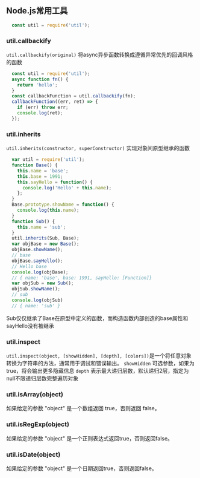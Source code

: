 ## Node.js常用工具
```javascript
  const util = require('util');
```
### util.callbackify
`util.callbackify(original)` 将async异步函数转换成遵循异常优先的回调风格的函数

```javascript
  const util = require('util');
  async function fn() {
    return 'hello';
  }
  const callbackFunction = util.callbackify(fn);
  callbackFunction((err, ret) => {
    if (err) throw err;
    console.log(ret);
  });
```

### util.inherits
`util.inherits(constructor, superConstructor)` 实现对象间原型继承的函数
```javascript
  var util = require('util');
  function Base() {
    this.name = 'base';
    this.base = 1991;
    this.sayHello = function() {
      console.log('Hello' + this.name);
    };
  }
  Base.prototype.showName = function() {
    console.log(this.name);
  }
  function Sub() {
    this.name = 'sub';
  }
  util.inherits(Sub, Base);
  var objBase = new Base();
  objBase.showName();
  // base
  objBase.sayHello();
  // Hello base
  console.log(objBase);
  // { name: 'base', base: 1991, sayHello: [Function]}
  var objSub = new Sub();
  objSub.showName();
  // sub
  console.log(objSub)
  // { name: 'sub' }
```
Sub仅仅继承了Base在原型中定义的函数，而构造函数内部创造的base属性和sayHello没有被继承

### util.inspect
`util.inspect(object, [showHidden], [depth], [colors])`是一个将任意对象转换为字符串的方法，通常用于调试和错误输出。
`showHidden` 可选参数，如果为true，将会输出更多隐藏信息
`depth` 表示最大递归层数，默认递归2层，指定为null不限递归层数完整遍历对象

### util.isArray(object)
 如果给定的参数 "object" 是一个数组返回 true，否则返回 false。

### util.isRegExp(object)
 如果给定的参数 "object" 是一个正则表达式返回true，否则返回false。

### util.isDate(object)
 如果给定的参数 "object" 是一个日期返回true，否则返回false。




